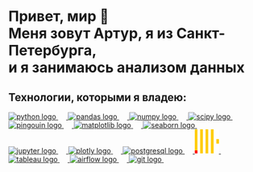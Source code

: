 Привет, мир 👋  
Меня зовут Артур, я из Санкт-Петербурга,  
и я занимаюсь анализом данных
========================================

Технологии, которыми я владею:
-----------------------------
<div align="left">
  <a href="https://www.python.org"><img src="https://cdn.jsdelivr.net/gh/devicons/devicon/icons/python/python-original.svg" height="48" alt="python logo"  />
  <img width="16" />  
  <a href="https://pandas.pydata.org"><img src="https://cdn.jsdelivr.net/gh/devicons/devicon/icons/pandas/pandas-original.svg" height="48" alt="pandas logo"  />
  <img width="16" />
  <a href="https://numpy.org"><img src="https://cdn.jsdelivr.net/gh/devicons/devicon/icons/numpy/numpy-original.svg" height="48" alt="numpy logo"  />
  <img width="16" />
  <a href="https://scipy.org"><img src="https://scipy.org/images/logo.svg" height="48" alt="scipy logo"  />
  <img width="16" />
  <a href="https://pingouin-stats.org"><img src="https://pingouin-stats.org/build/html/_static/pingouin.png" height="48" alt="pingouin logo"  />
  <img width="16" />
  <a href="https://matplotlib.org"><img src="https://upload.wikimedia.org/wikipedia/commons/0/01/Created_with_Matplotlib-logo.svg" height="48" alt="matplotlib logo"  />
  <img width="16" />
  <a href="https://seaborn.pydata.org"><img src="https://seaborn.pydata.org/_images/logo-mark-lightbg.svg" height="48" alt="seaborn logo"  />
  <img width="16" />
<div align="left">
  <a href="https://jupyter.org"><img src="https://cdn.jsdelivr.net/gh/devicons/devicon/icons/jupyter/jupyter-original.svg" height="48" alt="jupyter logo"  />
  <img width="16" />
  <a href="https://plotly.com/python"><img src="https://plotly.com/all_static/images/icon-dash.png" height="48" alt="plotly logo"  />
  <img width="16" />
  <a href="https://www.postgresql.org"><img src="https://upload.wikimedia.org/wikipedia/commons/2/29/Postgresql_elephant.svg" height="48" alt="postgresql logo"  />
  <img width="16" />
  <a href="https://clickhouse.com"><img src="https://raw.githubusercontent.com/ClickHouse/clickhouse-presentations/master/images/logo.png" height="48" alt="clickhouse logo"  />
  <img width="16" />
  <a href="https://www.tableau.com"><img src="https://cdn.worldvectorlogo.com/logos/tableau-software.svg" height="48" alt="tableau logo"  />
  <img width="16" />
  <a href="https://airflow.apache.org"><img src="https://cwiki.apache.org/confluence/download/attachments/62693171/AIRFLOW?version=2&modificationDate=1567414976000&api=v2" height="48" alt="airflow logo"  />
  <img width="16" />
  <a href="https://git-scm.com"><img src="https://cdn.jsdelivr.net/gh/devicons/devicon/icons/git/git-original.svg" height="48" alt="git logo"  />
  <img width="16" />
</div>




